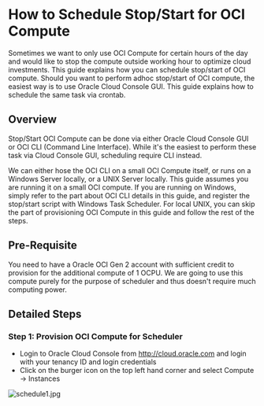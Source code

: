 # How to Schedule Stop/Start for OCI Compute

Sometimes we want to only use OCI Compute for certain hours of the day and would like to stop the compute outside working hour to optimize cloud investments. This guide explains how you can schedule stop/start of OCI compute. Should you want to perform adhoc stop/start of OCI compute, the easiest way is to use Oracle Cloud Console GUI. This guide explains how to schedule the same task via crontab.

## Overview

Stop/Start OCI Compute can be done via either Oracle Cloud Console GUI or OCI CLI (Command Line Interface). While it's the easiest to perform these task via Cloud Console GUI, scheduling require CLI instead.  

We can either hose the OCI CLI on a small OCI Compute itself, or runs on a Windows Server locally, or a UNIX Server locally. This guide assumes you are running it on a small OCI compute. If you are running on Windows, simply refer to the part about OCI CLI details in this guide, and register the stop/start script with Windows Task Scheduler. For local UNIX, you can skip the part of provisioning OCI Compute in this guide and follow the rest of the steps.  

## Pre-Requisite

You need to have a Oracle OCI Gen 2 account with sufficient credit to provision for the additional compute of 1 OCPU. We are going to use this compute purely for the purpose of scheduler and thus doesn't require much computing power.

## Detailed Steps

### Step 1: Provision OCI Compute for Scheduler

* Login to Oracle Cloud Console from http://cloud.oracle.com and login with your tenancy ID and login credentials
* Click on the burger icon on the top left hand corner and select Compute -> Instances

![schedule1.jpg](images/oci/schedule1.jpg)

